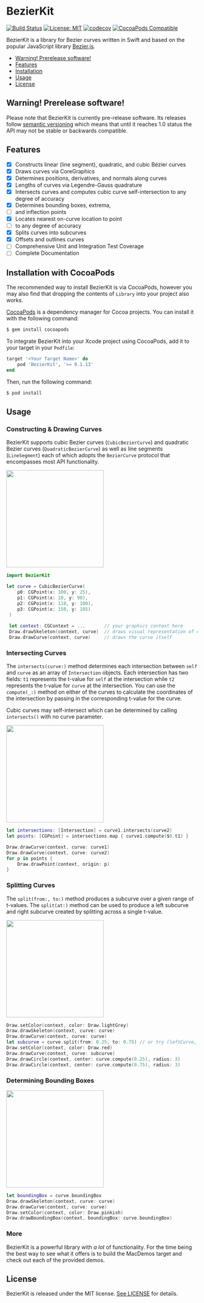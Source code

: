 # BezierKit

[![Build Status](https://travis-ci.org/hfutrell/BezierKit.svg?branch=master)](https://travis-ci.org/hfutrell/BezierKit)
[![License: MIT](https://img.shields.io/badge/License-MIT-yellow.svg)](https://opensource.org/licenses/MIT)
[![codecov](https://codecov.io/gh/hfutrell/BezierKit/branch/master/graph/badge.svg)](https://codecov.io/gh/hfutrell/BezierKit)
[![CocoaPods Compatible](https://img.shields.io/cocoapods/v/BezierKit.svg)](https://img.shields.io/cocoapods/v/BezierKit.svg)

BezierKit is a library for Bezier curves written in Swift and based on the popular JavaScript library [Bezier.js](https://pomax.github.io/bezierjs/).

- [Warning! Prerelease software!](#warning-prerelease-software)
- [Features](#features)
- [Installation](#installation-with-cocoapods)
- [Usage](#usage)
- [License](#license)

## Warning! Prerelease software!

Please note that BezierKit is currently pre-release software. Its releases follow [semantic versioning](https://semver.org/) which means that until it reaches 1.0 status the API may not be stable or backwards compatible.

## Features
- [x] Constructs linear (line segment), quadratic, and cubic Bézier curves
- [x] Draws curves via CoreGraphics
- [x] Determines positions, derivatives, and normals along curves
- [x] Lengths of curves via Legendre-Gauss quadrature
- [x] Intersects curves and computes cubic curve self-intersection to any degree of accuracy
- [x] Determines bounding boxes, extrema,
- [ ] and inflection points
- [x] Locates nearest on-curve location to point
- [ ] to any degree of accuracy
- [x] Splits curves into subcurves
- [x] Offsets and outlines curves
- [ ] Comprehensive Unit and Integration Test Coverage
- [ ] Complete Documentation

## Installation with CocoaPods

The recommended way to install BezierKit is via CocoaPods, however you may also find that dropping the contents of `Library` into your project also works.

[CocoaPods](http://cocoapods.org) is a dependency manager for Cocoa projects. You can install it with the following command:

```bash
$ gem install cocoapods
```

To integrate BezierKit into your Xcode project using CocoaPods, add it to your target in your `Podfile`:

```ruby
target '<Your Target Name>' do
    pod 'BezierKit', '>= 0.1.13'
end
```

Then, run the following command:

```bash
$ pod install
```

## Usage

### Constructing & Drawing Curves

BezierKit supports cubic Bezier curves (`CubicBezierCurve`) and quadratic Bezier curves (`QuadraticBezierCurve`) as well as line segments (`LineSegment`) each of which adopts the `BezierCurve` protocol that encompasses most API functionality.

<img src="https://raw.githubusercontent.com/hfutrell/BezierKit/master/images/usage-construct.png" width="256" height="256">

```swift
import BezierKit

let curve = CubicBezierCurve(
    p0: CGPoint(x: 100, y: 25),
    p1: CGPoint(x: 10, y: 90),
    p2: CGPoint(x: 110, y: 100),
    p3: CGPoint(x: 150, y: 195)
 )
 
 let context: CGContext = ...       // your graphics context here
 Draw.drawSkeleton(context, curve)  // draws visual representation of curve control points
 Draw.drawCurve(context, curve)     // draws the curve itself
```

### Intersecting Curves

The `intersects(curve:)` method determines each intersection between `self` and `curve` as an array of `Intersection` objects. Each intersection has two fields: `t1` represents the t-value for `self` at the intersection while `t2` represents the t-value for `curve` at the intersection. You can use the `compute(_:)` method on either of the curves to calculate the coordinates of the intersection by passing in the corresponding t-value for the curve.

Cubic curves may self-intersect which can be determined by calling `intersects()` with no curve parameter.

<img src="https://raw.githubusercontent.com/hfutrell/BezierKit/master/images/usage-intersects.png" width="256" height="256">

```swift
let intersections: [Intersection] = curve1.intersects(curve2)
let points: [CGPoint] = intersections.map { curve1.compute($0.t1) }

Draw.drawCurve(context, curve: curve1)
Draw.drawCurve(context, curve: curve2)
for p in points {
    Draw.drawPoint(context, origin: p)
}
```

### Splitting Curves

The `split(from:, to:)` method produces a subcurve over a given range of t-values. The `split(at:)` method can be used to produce a left subcurve and right subcurve created by splitting across a single t-value.

<img src="https://raw.githubusercontent.com/hfutrell/BezierKit/master/images/usage-split.png" width="256" height="256">

```swift
Draw.setColor(context, color: Draw.lightGrey)
Draw.drawSkeleton(context, curve: curve)
Draw.drawCurve(context, curve: curve)
let subcurve = curve.split(from: 0.25, to: 0.75) // or try (leftCurve, rightCurve) = curve.split(at:)
Draw.setColor(context, color: Draw.red)
Draw.drawCurve(context, curve: subcurve)
Draw.drawCircle(context, center: curve.compute(0.25), radius: 3)
Draw.drawCircle(context, center: curve.compute(0.75), radius: 3)
```

### Determining Bounding Boxes

<img src="https://raw.githubusercontent.com/hfutrell/BezierKit/master/images/usage-bounding-box.png" width="256" height="256">

```swift
let boundingBox = curve.boundingBox
Draw.drawSkeleton(context, curve: curve)
Draw.drawCurve(context, curve: curve)
Draw.setColor(context, color: Draw.pinkish)
Draw.drawBoundingBox(context, boundingBox: curve.boundingBox)
```

### More

BezierKit is a powerful library with *a lot* of functionality. For the time being the best way to see what it offers is to build the MacDemos target and check out each of the provided demos.

## License

BezierKit is released under the MIT license. [See LICENSE](https://github.com/hfutrell/BezierKit/blob/master/LICENSE) for details.
